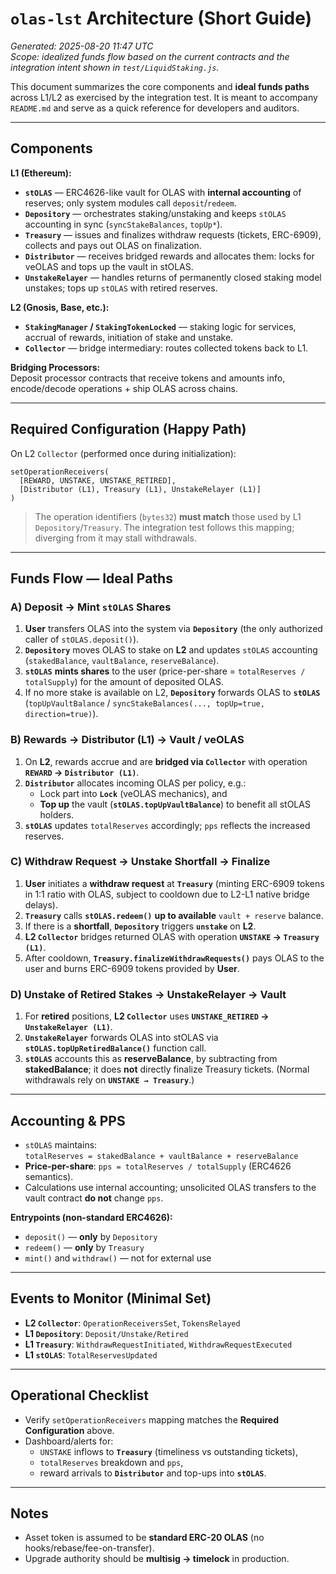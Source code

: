 # `olas-lst` Architecture (Short Guide)

*Generated: 2025-08-20 11:47 UTC*  
*Scope: idealized funds flow based on the current contracts and the integration intent shown in `test/LiquidStaking.js`.*

This document summarizes the core components and **ideal funds paths** across L1/L2 as exercised by the integration test.
It is meant to accompany `README.md` and serve as a quick reference for developers and auditors.

---

## Components

**L1 (Ethereum):**
- **`stOLAS`** — ERC4626-like vault for OLAS with **internal accounting** of reserves; only system modules call `deposit`/`redeem`.
- **`Depository`** — orchestrates staking/unstaking and keeps `stOLAS` accounting in sync (`syncStakeBalances`, `topUp*`).
- **`Treasury`** — issues and finalizes withdraw requests (tickets, ERC-6909), collects and pays out OLAS on finalization.
- **`Distributor`** — receives bridged rewards and allocates them: locks for veOLAS and tops up the vault in stOLAS.
- **`UnstakeRelayer`** — handles returns of permanently closed staking model unstakes; tops up `stOLAS` with retired reserves.

**L2 (Gnosis, Base, etc.):**
- **`StakingManager` / `StakingTokenLocked`** — staking logic for services, accrual of rewards, initiation of stake and unstake.
- **`Collector`** — bridge intermediary: routes collected tokens back to L1.

**Bridging Processors:**  
Deposit processor contracts that receive tokens and amounts info, encode/decode operations + ship OLAS across chains.

---

## Required Configuration (Happy Path)

On L2 `Collector` (performed once during initialization):  
```
setOperationReceivers(
  [REWARD, UNSTAKE, UNSTAKE_RETIRED],
  [Distributor (L1), Treasury (L1), UnstakeRelayer (L1)]
)
```
> The operation identifiers (`bytes32`) **must match** those used by L1 `Depository`/`Treasury`. The integration test follows this mapping; diverging from it may stall withdrawals.

---

## Funds Flow — Ideal Paths

### A) Deposit → Mint `stOLAS` Shares
1. **User** transfers OLAS into the system via **`Depository`** (the only authorized caller of `stOLAS.deposit()`).
2. **`Depository`** moves OLAS to stake on **L2** and updates `stOLAS` accounting (`stakedBalance`, `vaultBalance`, `reserveBalance`).
3. **`stOLAS`** **mints shares** to the user (price-per-share = `totalReserves / totalSupply`) for the amount of deposited OLAS.
4. If no more stake is available on L2, **`Depository`** forwards OLAS to **`stOLAS`** (`topUpVaultBalance` / `syncStakeBalances(..., topUp=true, direction=true)`).

### B) Rewards → Distributor (L1) → Vault / veOLAS
1. On **L2**, rewards accrue and are **bridged via `Collector`** with operation **`REWARD` → `Distributor (L1)`**.
2. **`Distributor`** allocates incoming OLAS per policy, e.g.:
   - Lock part into **`Lock`** (veOLAS mechanics), and
   - **Top up** the vault (**`stOLAS.topUpVaultBalance`**) to benefit all stOLAS holders.
3. **`stOLAS`** updates `totalReserves` accordingly; `pps` reflects the increased reserves.

### C) Withdraw Request → Unstake Shortfall → Finalize
1. **User** initiates a **withdraw request** at **`Treasury`** (minting ERC-6909 tokens in 1:1 ratio with OLAS, subject to cooldown due to L2-L1 native bridge delays).
2. **`Treasury`** calls **`stOLAS.redeem()`** **up to available** `vault + reserve` balance.
3. If there is a **shortfall**, **`Depository`** triggers **`unstake`** on **L2**.
4. **L2 `Collector`** bridges returned OLAS with operation **`UNSTAKE` → `Treasury (L1)`**.
5. After cooldown, **`Treasury.finalizeWithdrawRequests()`** pays OLAS to the user and burns ERC-6909 tokens provided by **User**.

### D) Unstake of Retired Stakes → UnstakeRelayer → Vault
1. For **retired** positions, **L2 `Collector`** uses **`UNSTAKE_RETIRED` → `UnstakeRelayer (L1)`**.
2. **`UnstakeRelayer`** forwards OLAS into stOLAS via **`stOLAS.topUpRetiredBalance()`** function call.
3. **`stOLAS`** accounts this as **reserveBalance**, by subtracting from **stakedBalance**; it does **not** directly finalize Treasury tickets. (Normal withdrawals rely on **`UNSTAKE → Treasury`**.)

---

## Accounting & PPS

- `stOLAS` maintains:  
  `totalReserves = stakedBalance + vaultBalance + reserveBalance`  
- **Price-per-share**: `pps = totalReserves / totalSupply` (ERC4626 semantics).  
- Calculations use internal accounting; unsolicited OLAS transfers to the vault contract **do not** change `pps`.

**Entrypoints (non-standard ERC4626):**
- `deposit()` — **only** by `Depository`
- `redeem()` — **only** by `Treasury`
- `mint()` and `withdraw()` — not for external use

---

## Events to Monitor (Minimal Set)

- **L2 `Collector`**: `OperationReceiversSet`, `TokensRelayed`
- **L1 `Depository`**: `Deposit/Unstake/Retired`
- **L1 `Treasury`**: `WithdrawRequestInitiated`, `WithdrawRequestExecuted`
- **L1 `stOLAS`**: `TotalReservesUpdated`

---

## Operational Checklist

- Verify `setOperationReceivers` mapping matches the **Required Configuration** above.
- Dashboard/alerts for:
  - `UNSTAKE` inflows to **`Treasury`** (timeliness vs outstanding tickets),
  - `totalReserves` breakdown and `pps`,
  - reward arrivals to **`Distributor`** and top-ups into **`stOLAS`**.

---

## Notes

- Asset token is assumed to be **standard ERC-20 OLAS** (no hooks/rebase/fee-on-transfer).
- Upgrade authority should be **multisig → timelock** in production.
